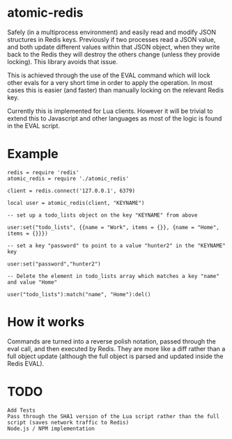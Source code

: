 atomic-redis
============

Safely (in a multiprocess environment) and easily read and modify JSON structures in Redis keys. Previously if two processes read a JSON value, and both update different values within that JSON object, when they write back to the Redis they will destroy the others change (unless they provide locking). This library avoids that issue.

This is achieved through the use of the EVAL command which will lock other evals for a very short time in order to apply the operation. In most cases this is easier (and faster) than manually locking on the relevant Redis key.

Currently this is implemented for Lua clients. However it will be trivial to extend this to Javascript and other languages as most of the logic is found in the EVAL script.

Example
=======

```
redis = require 'redis'
atomic_redis = require './atomic_redis'

client = redis.connect('127.0.0.1', 6379)

local user = atomic_redis(client, "KEYNAME")

-- set up a todo_lists object on the key "KEYNAME" from above

user:set("todo_lists", {{name = "Work", items = {}}, {name = "Home", items = {}}})

-- set a key "password" to point to a value "hunter2" in the "KEYNAME" key

user:set("password","hunter2")

-- Delete the element in todo_lists array which matches a key "name" and value "Home"

user("todo_lists"):match("name", "Home"):del()
```

How it works
============

Commands are turned into a reverse polish notation, passed through the eval call, and then executed by Redis. They are more like a diff rather than a full object update (although the full object is parsed and updated inside the Redis EVAL).

TODO
====

```
Add Tests
Pass through the SHA1 version of the Lua script rather than the full script (saves network traffic to Redis)
Node.js / NPM implementation
```
